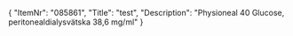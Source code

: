 {
  "ItemNr": "085861",
  "Title": "test",
  "Description": "Physioneal 40 Glucose, peritonealdialysvätska 38,6 mg/ml"
}